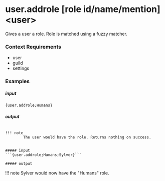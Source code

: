 # user.addrole [role id/name/mention] &lt;user&gt;
		
Gives a user a role. Role is matched using a fuzzy matcher.

### Context Requirements

* user
* guild
* settings


### Examples

##### input
```{user.addrole;Humans}```

##### output
``````

!!! note
		The user would have the role. Returns nothing on success.


##### input
```{user.addrole;Humans;Sylver}```

##### output
``````

!!! note
		Sylver would now have the "Humans" role.